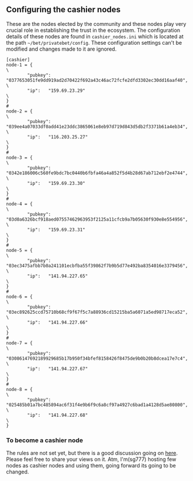 ## Configuring the cashier nodes
These are the nodes elected by the community and these nodes play very crucial role in establishing the trust in the ecosystem. The configuration details of these nodes are found in `cashier_nodes.ini` which is located at the path `~/bet/privatebet/config`. These configuration settings can't be modified and changes made to it are ignored. 

```
[cashier]
node-1 = {                                                                                   \
		"pubkey":	"0377653051fe9dd919ad2d70422f692a43c46ac72fcfe2dfd3302ec30dd16aaf40",    \
		"ip":	"159.69.23.29"                                                               \
}                                                                                            #
node-2 = {                                                                                   \
		"pubkey":	"039ee4a07033df0add41e23ddc3865061e8eb97d719d843d5db2f3371b61a4eb34",    \
		"ip":	"116.203.25.27"                                                              \
}                                                                                            #
node-3 = {                                                                                   \
		"pubkey":	"0342e186006c560fe9bdc7bc0440b6fbfa46a4a852f5d4b28d67ab712ebf2e4744",    \
		"ip":	"159.69.23.30"                                                               \
}                                                                                            #
node-4 = {                                                                                   \
		"pubkey":	"03d0a6326bcf918aed07557462963953f2125a11cfcb9a7b05630f930e8e554956",    \
		"ip":	"159.69.23.31"                                                               \
}                                                                                            #
node-5 = {                                                                                   \
		"pubkey":	"03ec3475afbb7b0a241101ecbfba55f39862f7b9b5d77e492ba8354016e3379456",    \
		"ip":	"141.94.227.65"                                                              \
}                                                                                            #
node-6 = {                                                                                   \
		"pubkey":	"03ec892625ccd75710b68cf9f67f5c7a88936cd15215ba5a6071a5ed98717eca52",    \
		"ip":	"141.94.227.66"                                                              \
}                                                                                            #
node-7 = {                                                                                   \
		"pubkey":	"03086147692189929685b17b950f34bfef8158426f8475de9b0b20b8dcea17e7c4",    \
		"ip":	"141.94.227.67"                                                              \
}                                                                                            #
node-8 = {                                                                                   \
		"pubkey":	"025485b01a7bc485894ac6f31f4e9b6f9c6a8cf97a4927c6bad1a4128d5ae80800",    \
		"ip":	"141.94.227.68"                                                              \
}  
```

### To become a cashier node
The rules are not set yet, but there is a good discussion going on [here](https://github.com/chips-blockchain/bet/issues/193). Please feel free to share your views on it. Atm, I'm(sg777) hosting few nodes as cashier nodes and using them, going forward its going to be changed. 

